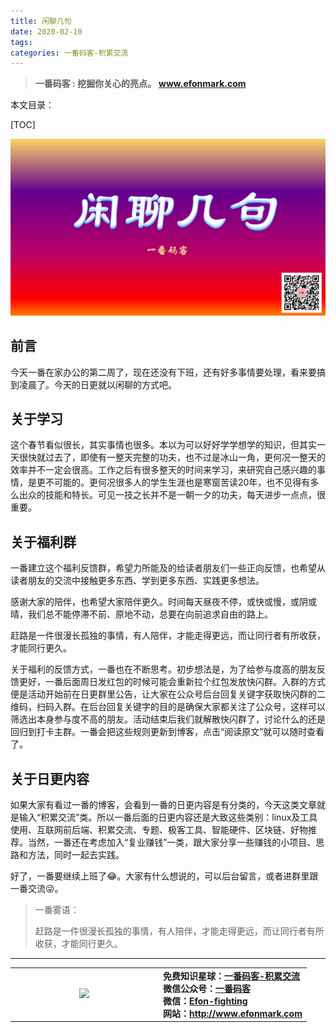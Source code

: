 ```yaml
---
title: 闲聊几句
date: 2020-02-10
tags: 
categories: 一番码客-积累交流
---
```


> **一番码客 : 挖掘你关心的亮点。**
> **www.efonmark.com**

本文目录：

[TOC]

![image-20200210231743099](2020-02-10-闲聊几句/image-20200210231743099.png)

<!--more-->

## 前言

今天一番在家办公的第二周了，现在还没有下班，还有好多事情要处理，看来要搞到凌晨了。今天的日更就以闲聊的方式吧。

## 关于学习

这个春节看似很长，其实事情也很多。本以为可以好好学学想学的知识，但其实一天很快就过去了，即使有一整天完整的功夫，也不过是冰山一角，更何况一整天的效率并不一定会很高。工作之后有很多整天的时间来学习，来研究自己感兴趣的事情，是更不可能的。更何况很多人的学生生涯也是寒窗苦读20年，也不见得有多么出众的技能和特长。可见一技之长并不是一朝一夕的功夫，每天进步一点点，很重要。

## 关于福利群

一番建立这个福利反馈群，希望力所能及的给读者朋友们一些正向反馈，也希望从读者朋友的交流中接触更多东西、学到更多东西、实践更多想法。

感谢大家的陪伴，也希望大家陪伴更久。时间每天昼夜不停，或快或慢，或阴或晴，我们总不能停滞不前、原地不动，总要在向前追求自由的路上。

赶路是一件很漫长孤独的事情，有人陪伴，才能走得更远，而让同行者有所收获，才能同行更久。

关于福利的反馈方式，一番也在不断思考。初步想法是，为了给参与度高的朋友反馈更好，一番后面周日发红包的时候可能会重新拉个红包发放快闪群。入群的方式便是活动开始前在日更群里公告，让大家在公众号后台回复关键字获取快闪群的二维码，扫码入群。在后台回复关键字的目的是确保大家都关注了公众号，这样可以筛选出本身参与度不高的朋友。活动结束后我们就解散快闪群了，讨论什么的还是回归到打卡主群。一番会把这些规则更新到博客，点击“阅读原文”就可以随时查看了。

## 关于日更内容

如果大家有看过一番的博客，会看到一番的日更内容是有分类的，今天这类文章就是输入“积累交流”类。所以一番后面的日更内容还是大致这些类别：linux及工具使用、互联网前后端、积累交流、专题、极客工具、智能硬件、区块链、好物推荐。当然，一番还在考虑加入“复业赚钱”一类，跟大家分享一些赚钱的小项目、思路和方法，同时一起去实践。

好了，一番要继续上班了😂。大家有什么想说的，可以后台留言，或者进群里跟一番交流😜。

> 一番雾语：
>
> 赶路是一件很漫长孤独的事情，有人陪伴，才能走得更远，而让同行者有所收获，才能同行更久。

------

<table>
<tr>
<td ><center><img src="http://www.efonmark.com/efonmark-blog/readme/guanzhu_1.jpg" width=40%></center></td>
<td width="50%" align=left><b>
    免费知识星球：<a href="http://www.efonmark.com/efonmark-blog/readme/zhishixingqiu1.png">一番码客-积累交流</a><br>
    微信公众号：<a href="http://www.efonmark.com/efonmark-blog/readme/guanzhu_1.jpg">一番码客</a><br>
    微信：<a href="http://www.efonmark.com/efonmark-blog/readme/weixin.jpg">Efon-fighting</a><br>
    网站：<a href="http://www.efonmark.com">http://www.efonmark.com</a><br></b></td>
</tr>
</table>